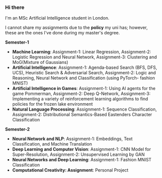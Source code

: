 ### Hi there

I'm an MSc Artificial Intelligence student in London.

I cannot share my assignments due to the **policy** my uni has; however, these are the ones I've done during my master's degree.

**Semester-1**
- **Machine Learning**: Assignment-1: Linear Regression, Assignment-2: Logistic Regression and Neural
Network, Assignment-3: Clustering and MoG(Mixture of Gaussians)
- **Artificial Intelligence**: Assignment-1: Agenda-based Search (BFS, DFS, UCS), Heuristic Search &
Adversarial Search, Assignment-2: Logic and Reasoning, Neural Network and Classification (using
PyTorch- fashion MNIST)
- **Artificial Intelligence in Games**: Assignment-1: Using AI agents for the game Pommerman,
Assignment-2: Deep Q-Network, Assignment-3: Implementing a variety of reinforcement learning
algorithms to find policies for the frozen lake environment
- **Natural Language Processing**: Assignment-1: Sequence Classification, Assignment-2: Distributional
Semantics-Based Eastenders Character Classification

**Semester-2**
- **Neural Network and NLP**: Assignment-1: Embeddings, Text Classification, and Machine Translation
- **Deep Learning and Computer Vision**: Assignment-1: CNN Model for Super-Resolution, Assignment-2:
Unsupervised Learning by GAN
- **Neural Networks and Deep Learning**: Assignment-1: Fashion MNIST Classification
- **Computational Creativity: Assignment**: Personal Project
